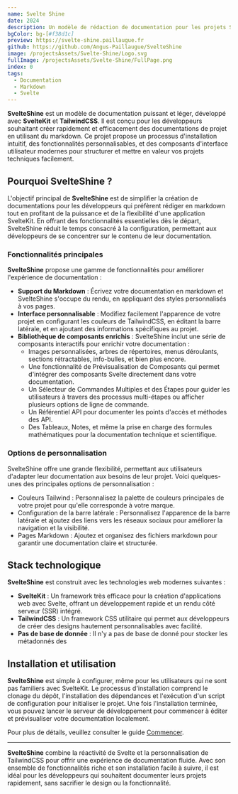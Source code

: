 ```yaml
---
name: Svelte Shine
date: 2024
description: Un modèle de rédaction de documentation pour les projets Svelte.
bgColor: bg-[#f38d1c]
preview: https://svelte-shine.paillaugue.fr
github: https://github.com/Angus-Paillaugue/SvelteShine
image: /projectsAssets/Svelte-Shine/Logo.svg
fullImage: /projectsAssets/Svelte-Shine/FullPage.png
index: 0
tags:
  - Documentation
  - Markdown
  - Svelte
---
```


**SvelteShine** est un modèle de documentation puissant et léger, développé avec **SvelteKit** et **TailwindCSS**. Il est conçu pour les développeurs souhaitant créer rapidement et efficacement des documentations de projet en utilisant du markdown. Ce projet propose un processus d'installation intuitif, des fonctionnalités personnalisables, et des composants d'interface utilisateur modernes pour structurer et mettre en valeur vos projets techniques facilement.


## Pourquoi SvelteShine ?

L'objectif principal de **SvelteShine** est de simplifier la création de documentations pour les développeurs qui préfèrent rédiger en markdown tout en profitant de la puissance et de la flexibilité d'une application SvelteKit. En offrant des fonctionnalités essentielles dès le départ, SvelteShine réduit le temps consacré à la configuration, permettant aux développeurs de se concentrer sur le contenu de leur documentation.


### Fonctionnalités principales

**SvelteShine** propose une gamme de fonctionnalités pour améliorer l'expérience de documentation :
 - **Support du Markdown** : Écrivez votre documentation en markdown et SvelteShine s'occupe du rendu, en appliquant des styles personnalisés à vos pages.
 - **Interface personnalisable** : Modifiez facilement l'apparence de votre projet en configurant les couleurs de TailwindCSS, en éditant la barre latérale, et en ajoutant des informations spécifiques au projet.
 - **Bibliothèque de composants enrichis** : SvelteShine inclut une série de composants interactifs pour enrichir votre documentation :
   - Images personnalisées, arbres de répertoires, menus déroulants, sections rétractables, info-bulles, et bien plus encore.
   - Une fonctionnalité de Prévisualisation de Composants qui permet d'intégrer des composants Svelte directement dans votre documentation.
   - Un Sélecteur de Commandes Multiples et des Étapes pour guider les utilisateurs à travers des processus multi-étapes ou afficher plusieurs options de ligne de commande.
   - Un Référentiel API pour documenter les points d'accès et méthodes des API.
   - Des Tableaux, Notes, et même la prise en charge des formules mathématiques pour la documentation technique et scientifique.


### Options de personnalisation

SvelteShine offre une grande flexibilité, permettant aux utilisateurs d'adapter leur documentation aux besoins de leur projet. Voici quelques-unes des principales options de personnalisation :
 - Couleurs Tailwind : Personnalisez la palette de couleurs principales de votre projet pour qu'elle corresponde à votre marque.
 - Configuration de la barre latérale : Personnalisez l'apparence de la barre latérale et ajoutez des liens vers les réseaux sociaux pour améliorer la navigation et la visibilité.
 - Pages Markdown : Ajoutez et organisez des fichiers markdown pour garantir une documentation claire et structurée.


## Stack technologique

**SvelteShine** est construit avec les technologies web modernes suivantes :
 - **SvelteKit** : Un framework très efficace pour la création d'applications web avec Svelte, offrant un développement rapide et un rendu côté serveur (SSR) intégré.
 - **TailwindCSS** : Un framework CSS utilitaire qui permet aux développeurs de créer des designs hautement personnalisables avec facilité.
 - **Pas de base de donnée** : Il n'y a pas de base de donné pour stocker les métadonnés des


## Installation et utilisation

**SvelteShine** est simple à configurer, même pour les utilisateurs qui ne sont pas familiers avec SvelteKit. Le processus d'installation comprend le clonage du dépôt, l'installation des dépendances et l'exécution d'un script de configuration pour initialiser le projet. Une fois l'installation terminée, vous pouvez lancer le serveur de développement pour commencer à éditer et prévisualiser votre documentation localement.

Pour plus de détails, veuillez consulter le guide [Commencer](https://svelte-shine.paillaugue.fr/docs/Quickstart).


---


**SvelteShine** combine la réactivité de Svelte et la personnalisation de TailwindCSS pour offrir une expérience de documentation fluide. Avec son ensemble de fonctionnalités riche et son installation facile à suivre, il est idéal pour les développeurs qui souhaitent documenter leurs projets rapidement, sans sacrifier le design ou la fonctionnalité.
